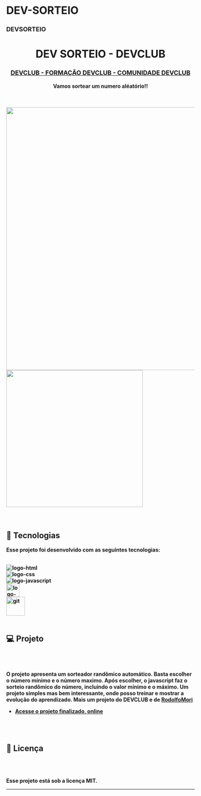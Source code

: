 # DEV-SORTEIO

### DEVSORTEIO



<h1 align="center">DEV SORTEIO - DEVCLUB</h1>

<a href="https://rodolfomori.com.br/devclub"/>
  <h3 align="center">DEVCLUB - FORMAÇÃO DEVCLUB - COMUNIDADE DEVCLUB</h3>
</a>

<p align="center"><b>Vamos sortear um numero aléatório!!<b></p>
  
<br>
  <br>
  
<div>
  <img src="https://github.com/MVSDias/desafio.sorteio/blob/main/desktop.devsorteio.png?raw=true" width="700px"/>
  <img src="https://github.com/MVSDias/desafio.sorteio/blob/main/mobile.devsorteio.png?raw=true" height="365px"/>
</div>

<br>
  <br>
  
## 🚀 Tecnologias


Esse projeto foi desenvolvido com as seguintes tecnologias:
<br>
<br>

  <img src="https://img.shields.io/badge/HTML5-E34F26?style=for-the-badge&logo=html5&logoColor=white" alt="logo-html"/>
  <br>
  <img src="https://img.shields.io/badge/CSS3-1572B6?style=for-the-badge&logo=css3&logoColor=white" alt="logo-css"/>
  <br>
  <img src="https://img.shields.io/badge/JavaScript-F7DF1E?style=for-the-badge&logo=javascript&logoColor=black" alt="logo-javascript"/>
  <br>
  <img src="https://cdn.jsdelivr.net/gh/devicons/devicon/icons/github/github-original-wordmark.svg" width="35px" alt="logo-github"/>
  <br>
  <img src="https://cdn.jsdelivr.net/gh/devicons/devicon/icons/git/git-plain-wordmark.svg" width="50px" alt="git"/>
  <br>
  <br>




## 💻 Projeto
 <br>
 <br>

O projeto apresenta um sorteador randômico automático. Basta escolher o número mínimo e o número maximo. Após escolher, o javascript faz o sorteio randômico do número, incluindo o valor mínimo
e o máximo. Um projeto simples mas bem interessante, onde posso treinar e mostrar a evolução do aprendizado. 
Mais um projeto do DEVCLUB e de <a href="https://rodolfomori.com.br/devclub"/>RodolfoMori</a>

- [Acesse o projeto finalizado, online](https://mvsdias.github.io/DEV-SORTEIO/)
 <br>
  <br>





## :memo: Licença
 <br>
  <br>

Esse projeto está sob a licença MIT.

---
